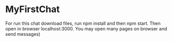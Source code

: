 # MyFirstChat

For run this chat download files, run npm install and then npm start.
Then open in browser localhost:3000. You may open many pages on browser and send messages)
